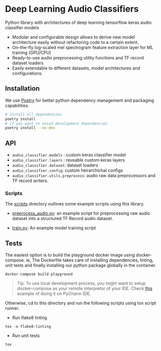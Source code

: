 # Deep Learning Audio Classifiers
Python library with architectures of deep learning tensorflow keras audio classifier models

- Modular and configurable design allows to derive new model architecture easily without refactoring 
  code to a certain extent.
- On-the-fly log-scaled mel spectrogram feature extraction layer for ML training (GPU/CPU)
- Ready-to-use audio preprocessing utility functions and TF record dataset loaders
- Easily extendable to different datasets, model architectures and configurations.

## Installation

We use [Poetry](https://python-poetry.org/) for better python dependency management and packaging capabilities.

```bash
# install all dependencies
poetry install
# if you want to avoid development dependencies
poetry install --no-dev
```

## API

- `audio_classifier.models` : custom keras classifier model
- `audio_classifier.layers` : reusable custom keras layers
- `audio_classifier.dataset`: dataset loaders
- `audio_classifier.config`: custom heirarchichal configs
- `audio_classifier.utils.preprocess`: audio raw data preprocessors and TF record writers.


### Scripts

The [scripts](../scripts/ml) directory outlines some example scripts using this library.


- [preprocess_audio.py](../scripts/ml/preprocess_audio.py): an example script for preprocessing raw audio dataset into 
  a structured TF Record audio dataset.

- [train.py](../scripts/ml/train.py): An example model training script

## Tests

The easiest option is to build the playground docker image using docker-compose. 
ie, The Dockerfile takes care of installing dependencies, linting, unit tests and finally 
installing our python package globally in the container.

```
docker-compose build playground
```

> Tip: To use local development process, you might want to setup docker-compose as your remote interpretor of your IDE. 
Check [this](https://www.jetbrains.com/help/pycharm/using-docker-compose-as-a-remote-interpreter.html) 
example of doing it on PyCharm IDE.
> 

Otherwise, cd to this directory and run the following scripts using tox script runner.


- Run flake8 linting

```
tox -e flake8-linting
```

- Run unit tests

```
tox 
```
